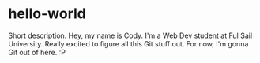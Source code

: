 # hello-world
Short description.
Hey, my name is Cody. I'm a Web Dev student at Ful Sail University. Really excited to figure all this Git stuff out. For now, I'm gonna Git out of here. :P

